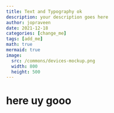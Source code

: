 ```yaml
---
title: Text and Typography ok
description: your description goes here
author: jopraveen
date: 2021-12-18
categories: [change_me]
tags: [add_me]
math: true
mermaid: true
image:
  src: /commons/devices-mockup.png
  width: 800
  height: 500
---
```

# here uy gooo